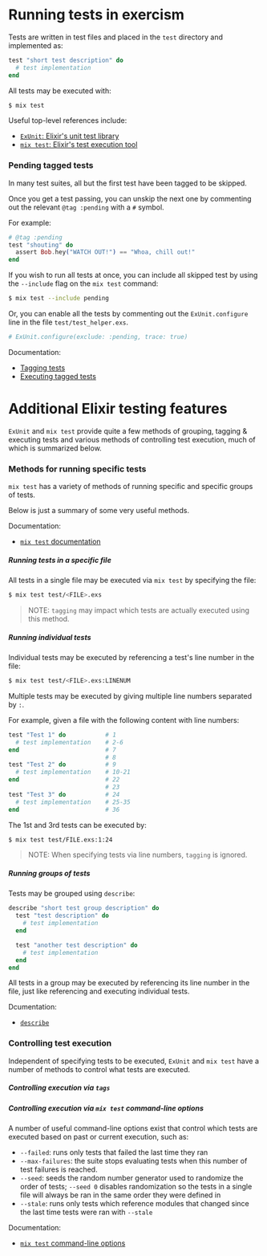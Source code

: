 # Running tests in exercism

Tests are written in test files and placed in the `test` directory and implemented
as:

```elixir
test "short test description" do
  # test implementation
end
```

All tests may be executed with:

```bash
$ mix test
```

Useful top-level references include:

* [`ExUnit`: Elixir's unit test library](https://hexdocs.pm/ex_unit/ExUnit.html)
* [`mix test`: Elixir's test execution tool](https://hexdocs.pm/mix/Mix.Tasks.Test.html)

### Pending tagged tests

In many test suites, all but the first test have been tagged to be skipped.

Once you get a test passing, you can unskip the next one by commenting out the relevant `@tag :pending` with a `#` symbol.

For example:

```elixir
# @tag :pending
test "shouting" do
  assert Bob.hey("WATCH OUT!") == "Whoa, chill out!"
end
```

If you wish to run all tests at once, you can include all skipped test by using the `--include` flag on the `mix test` command:

```bash
$ mix test --include pending
```

Or, you can enable all the tests by commenting out the `ExUnit.configure` line in the file `test/test_helper.exs`.

```elixir
# ExUnit.configure(exclude: :pending, trace: true)
```

Documentation:

* [Tagging tests](https://hexdocs.pm/ex_unit/ExUnit.Case.html#module-tags)
* [Executing tagged tests](https://hexdocs.pm/mix/Mix.Tasks.Test.html#module-filters)

# Additional Elixir testing features

`ExUnit` and `mix test` provide quite a few methods of grouping, tagging & executing
tests and various methods of controlling test execution, much of which is summarized
below.

### Methods for running specific tests

`mix test` has a variety of methods of running specific and specific groups of tests.

Below is just a summary of some very useful methods.

Documentation:

* [`mix test` documentation](https://hexdocs.pm/mix/Mix.Tasks.Test.html)

##### Running tests in a specific file

All tests in a single file may be executed via `mix test` by specifying the file:

```bash
$ mix test test/<FILE>.exs
```

> NOTE: `tagging` may impact which tests are actually executed using this method.

##### Running individual tests

Individual tests may be executed by referencing a test's line number in the file:

```bash
$ mix test test/<FILE>.exs:LINENUM
```

Multiple tests may be executed by giving multiple line numbers separated by `:`.

For example, given a file with the following content with line numbers:

```elixir
test "Test 1" do           # 1
  # test implementation    # 2-6
end                        # 7
                           # 8
test "Test 2" do           # 9
  # test implementation    # 10-21
end                        # 22
                           # 23
test "Test 3" do           # 24
  # test implementation    # 25-35
end                        # 36
```

The 1st and 3rd tests can be executed by:

```bash
$ mix test test/FILE.exs:1:24
```

> NOTE: When specifying tests via line numbers, `tagging` is ignored.

##### Running groups of tests

Tests may be grouped using `describe`:

```elixir
describe "short test group description" do
  test "test description" do
    # test implementation
  end

  test "another test description" do
    # test implementation
  end
end
```

All tests in a group may be executed by referencing its line number in the file,
just like referencing and executing individual tests.

Dcumentation:

* [`describe`](https://hexdocs.pm/ex_unit/ExUnit.Case.html#describe/2)

### Controlling test execution

Independent of specifying tests to be executed, `ExUnit` and `mix test` have a number
of methods to control what tests are executed.

##### Controlling execution via `tags`

##### Controlling execution via `mix test` command-line options

A number of useful command-line options exist that control which tests are executed
based on past or current execution, such as:

* `--failed`: runs only tests that failed the last time they ran
* `--max-failures`: the suite stops evaluating tests when this number of test failures
is reached.
* `--seed`: seeds the random number generator used to randomize the order of tests;
`--seed 0` disables randomization so the tests in a single file will always be ran
in the same order they were defined in
* `--stale`: runs only tests which reference modules that changed since the last
time tests were ran with `--stale`

Documentation:

* [`mix test` command-line options](https://hexdocs.pm/mix/Mix.Tasks.Test.html#module-command-line-options)
